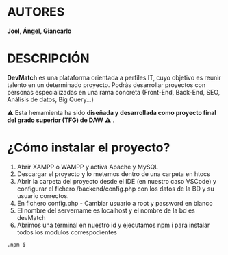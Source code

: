# AUTORES

__Joel, Ángel, Giancarlo__

# DESCRIPCIÓN

__DevMatch__ es una plataforma orientada a perfiles IT, cuyo objetivo es reunir talento en un determinado proyecto. Podrás desarrollar proyectos con personas especializadas en una rama concreta (Front-End, Back-End, SEO, Análisis de datos, Big Query...)

:warning: Esta herramienta ha sido __diseñada y desarrollada como proyecto final del grado superior (TFG) de DAW__ :warning: .

# ¿Cómo instalar el proyecto?

1. Abrir XAMPP o WAMPP y activa Apache y MySQL
2. Descargar el proyecto y lo metemos dentro de una carpeta en htocs
3. Abrir la carpeta del proyecto desde el IDE (en nuestro caso VSCode) y configurar el fichero /backend/config.php con los datos de la BD y su usuario correctos.
4. En fichero config.php - Cambiar usuario a root y password en blanco
5. El nombre del servername es localhost y el nombre de la bd es devMatch
6. Abrimos una terminal en nuestro id y ejecutamos npm i para instalar todos los modulos correspodientes

```
.npm i
```
